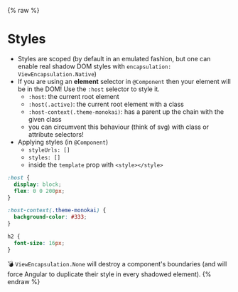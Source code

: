 {% raw %}
# Styles

- Styles are scoped (by default in an emulated fashion, but one can enable real shadow DOM styles with `encapsulation: ViewEncapsulation.Native`)
- If you are using an **element** selector in `@Component` then your element will be in the DOM! Use the `:host` selector to style it.
  - `:host`: the current root element
  - `:host(.active)`: the current root element with a class
  - `:host-context(.theme-monokai)`: has a parent up the chain with the given class
  - you can circumvent this behaviour (think of svg) with class or attribute selectors!
- Applying styles (in `@Component`)
  - `styleUrls: []`
  - `styles: []`
  - inside the `template` prop with `<style></style>`

```scss
:host {
  display: block;
  flex: 0 0 200px;
}

:host-context(.theme-monokai) {
  background-color: #333;
}

h2 {
  font-size: 16px;
}

```

:bomb: `ViewEncapsulation.None` will destroy a component's boundaries (and will force Angular to duplicate their style in every shadowed element).
{% endraw %}
